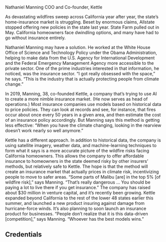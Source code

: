 Nathaniel Manning
COO and Co-founder, Kettle

As devastating wildfires sweep across California year after year, the state’s home-insurance market is struggling. Beset by enormous claims, Allstate stopped offering new policies in the state last year. State Farm pulled out in May. California homeowners face dwindling options, and many have had to go without insurance entirely.

Nathaniel Manning may have a solution. He worked at the White House Office of Science and Technology Policy under the Obama Administration, helping to make data from the U.S. Agency for International Development and the Federal Emergency Management Agency more accessible to the private sector. One of the prime industries interested in that information, he noticed, was the insurance sector. “I got really obsessed with the space,” he says. “This is the industry that is actually protecting people from climate change.”

In 2019, Manning, 38, co-founded Kettle, a company that’s trying to use AI to create a more nimble insurance market. (He now serves as head of operations.) Most insurance companies use models based on historical data to price policies. They can look at records and see, for instance, that fires occur about once every 50 years in a given area, and then estimate the cost of an insurance policy accordingly. But Manning says this method is getting less effective: “When you have the climate changing, looking in the rearview doesn’t work nearly so well anymore.”

Kettle has a different approach. In addition to historical data, the company is using satellite imagery, weather data, and machine-learning techniques to form what it says is a more accurate picture of the wildfire risks facing California homeowners. This allows the company to offer affordable insurance to homeowners in the state deemed risky by other insurers’ methods, but relatively safe to Kettle. The hope is that the method will create an insurance market that actually prices in climate risk, incentivizing people to move to safer areas. “Some parts of Malibu [are] in the top 5% [of wildfire risk],” says Manning. “That’s really dangerous … You should be paying a lot to live there if you get insurance.” The company has raised about $30 million in venture capital, and it’s recently been growing. Kettle expanded beyond California to the rest of the lower 48 states earlier this summer, and launched a new product insuring against damage from hurricane-force winds. It’s also planning to soon launch an insurance product for businesses. “People don’t realize that it is this data-driven [competition],” says Manning. “Whoever has the best models wins.”

## Credentials